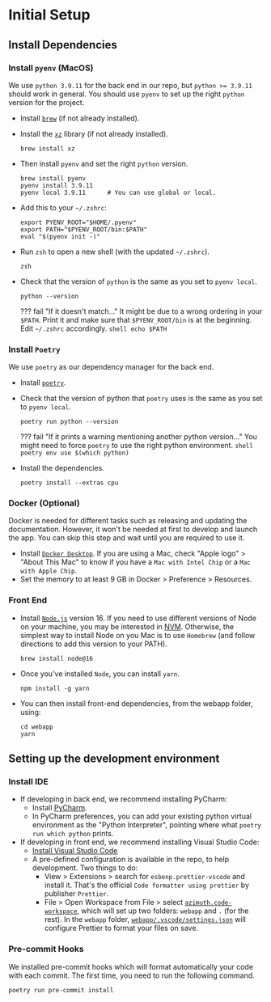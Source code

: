 # Initial Setup

## Install Dependencies

### Install `pyenv` (MacOS)
We use `python 3.9.11` for the back end in our repo, but `python >= 3.9.11` should work in general.
You should use `pyenv` to set up the right `python` version for the project.

* Install [`brew`](https://brew.sh/) (if not already installed).
* Install the [`xz`](https://tukaani.org/xz/) library (if not already installed).
    ```shell
    brew install xz
    ```
* Then install `pyenv` and set the right `python` version.
    ```shell
    brew install pyenv
    pyenv install 3.9.11
    pyenv local 3.9.11      # You can use global or local.
    ```
* Add this to your `~/.zshrc`:
    ```shell
    export PYENV_ROOT="$HOME/.pyenv"
    export PATH="$PYENV_ROOT/bin:$PATH"
    eval "$(pyenv init -)"
    ```
* Run `zsh` to open a new shell (with the updated `~/.zshrc`).
    ```shell
    zsh
    ```
* Check that the version of `python` is the same as you set to `pyenv local`.
    ```shell
    python --version
    ```

    ??? fail "If it doesn't match..."
        It might be due to a wrong ordering in your `$PATH`. Print it and make sure that `$PYENV_ROOT/bin` is at the beginning. Edit `~/.zshrc` accordingly.
        ```shell
        echo $PATH
        ```

### Install `Poetry`
We use `poetry` as our dependency manager for the back end.

* Install [`poetry`](https://python-poetry.org/docs/).
* Check that the version of python that `poetry` uses is the same as you set to `pyenv local`.
    ```shell
    poetry run python --version
    ```

    ??? fail "If it prints a warning mentioning another python version..."
        You might need to force `poetry` to use the right python environment.
        ```shell
        poetry env use $(which python)
        ```

* Install the dependencies.
    ```shell
    poetry install --extras cpu
    ```

### Docker (Optional)
Docker is needed for different tasks such as releasing and updating the documentation. However, it won't be needed at first to develop and launch the app. You can skip this step and wait until you are required to use it.

* Install [`Docker Desktop`](https://www.docker.com/products/docker-desktop). If you are using a
  Mac, check "Apple logo" > "About This Mac" to know if you have a `Mac with Intel Chip` or
  a `Mac with Apple Chip`.
* Set the memory to at least 9 GB in Docker > Preference > Resources.

### Front End
- Install [`Node.js`](https://nodejs.org) version 16. If you need to use different versions of Node on your machine, you may be interested in [NVM](https://github.com/nvm-sh/nvm). Otherwise, the simplest way to install Node on you Mac is to use `Homebrew` (and follow directions to add this version
  to your PATH).

    ```shell
    brew install node@16
    ```

- Once you've installed `Node`, you can install `yarn`.

    ```shell
    npm install -g yarn
    ```

- You can then install front-end dependencies, from the webapp folder, using:

    ```shell
    cd webapp
    yarn
    ```

## Setting up the development environment
### Install IDE
* If developing in back end, we recommend installing PyCharm:
    * Install [PyCharm](https://www.jetbrains.com/pycharm/download/#section=mac).
    * In PyCharm preferences, you can add your existing python virtual environment as the "Python Interpreter", pointing where what `poetry run which python` prints.
* If developing in front end, we recommend installing Visual Studio Code:
    * [Install Visual Studio Code](https://code.visualstudio.com/download)
    * A pre-defined configuration is available in the repo, to help development. Two things to do:
        * View > Extensions > search for `esbenp.prettier-vscode` and install it. That's the official `Code formatter using prettier` by publisher `Prettier`.
        * File > Open Workspace from File > select [`azimuth.code-workspace`](https://github.com/ServiceNow/azimuth/blob/master/azimuth.code-workspace), which will set up two folders: `webapp` and `.` (for the rest). In the `webapp` folder, [`webapp/.vscode/settings.json`](https://github.com/ServiceNow/azimuth/blob/master/webapp/.vscode/settings.json) will configure Prettier to format your files on save.

### Pre-commit Hooks
We installed pre-commit hooks which will format automatically your code with each commit. The first time, you need to run the following command.
```
poetry run pre-commit install
```
